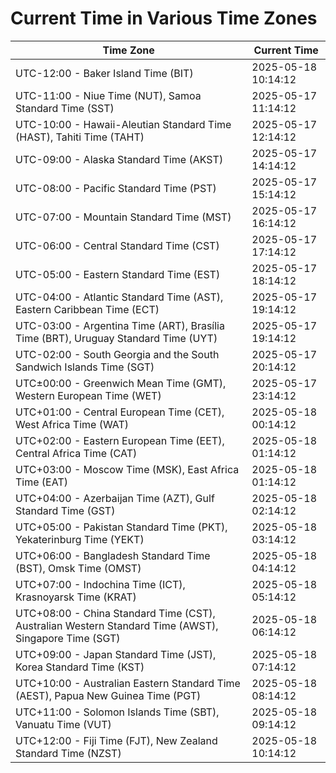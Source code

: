 # Current Time in Various Time Zones

| Time Zone | Current Time |
|-----------|--------------|
| UTC-12:00 - Baker Island Time (BIT) | 2025-05-18 10:14:12 |
| UTC-11:00 - Niue Time (NUT), Samoa Standard Time (SST) | 2025-05-17 11:14:12 |
| UTC-10:00 - Hawaii-Aleutian Standard Time (HAST), Tahiti Time (TAHT) | 2025-05-17 12:14:12 |
| UTC-09:00 - Alaska Standard Time (AKST) | 2025-05-17 14:14:12 |
| UTC-08:00 - Pacific Standard Time (PST) | 2025-05-17 15:14:12 |
| UTC-07:00 - Mountain Standard Time (MST) | 2025-05-17 16:14:12 |
| UTC-06:00 - Central Standard Time (CST) | 2025-05-17 17:14:12 |
| UTC-05:00 - Eastern Standard Time (EST) | 2025-05-17 18:14:12 |
| UTC-04:00 - Atlantic Standard Time (AST), Eastern Caribbean Time (ECT) | 2025-05-17 19:14:12 |
| UTC-03:00 - Argentina Time (ART), Brasília Time (BRT), Uruguay Standard Time (UYT) | 2025-05-17 19:14:12 |
| UTC-02:00 - South Georgia and the South Sandwich Islands Time (SGT) | 2025-05-17 20:14:12 |
| UTC±00:00 - Greenwich Mean Time (GMT), Western European Time (WET) | 2025-05-17 23:14:12 |
| UTC+01:00 - Central European Time (CET), West Africa Time (WAT) | 2025-05-18 00:14:12 |
| UTC+02:00 - Eastern European Time (EET), Central Africa Time (CAT) | 2025-05-18 01:14:12 |
| UTC+03:00 - Moscow Time (MSK), East Africa Time (EAT) | 2025-05-18 01:14:12 |
| UTC+04:00 - Azerbaijan Time (AZT), Gulf Standard Time (GST) | 2025-05-18 02:14:12 |
| UTC+05:00 - Pakistan Standard Time (PKT), Yekaterinburg Time (YEKT) | 2025-05-18 03:14:12 |
| UTC+06:00 - Bangladesh Standard Time (BST), Omsk Time (OMST) | 2025-05-18 04:14:12 |
| UTC+07:00 - Indochina Time (ICT), Krasnoyarsk Time (KRAT) | 2025-05-18 05:14:12 |
| UTC+08:00 - China Standard Time (CST), Australian Western Standard Time (AWST), Singapore Time (SGT) | 2025-05-18 06:14:12 |
| UTC+09:00 - Japan Standard Time (JST), Korea Standard Time (KST) | 2025-05-18 07:14:12 |
| UTC+10:00 - Australian Eastern Standard Time (AEST), Papua New Guinea Time (PGT) | 2025-05-18 08:14:12 |
| UTC+11:00 - Solomon Islands Time (SBT), Vanuatu Time (VUT) | 2025-05-18 09:14:12 |
| UTC+12:00 - Fiji Time (FJT), New Zealand Standard Time (NZST) | 2025-05-18 10:14:12 |

